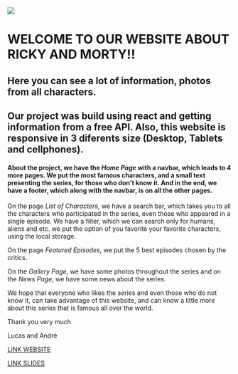 ![](./images/featured-5.png)


# WELCOME TO OUR WEBSITE ABOUT RICKY AND MORTY!!

## Here you can see a lot of information, photos from all characters.

## Our project was build using react and getting information from a free API. Also, this website is responsive in 3 diferents size (Desktop, Tablets and cellphones).

#### About the project, we have the _Home Page_ with a navbar, which leads to 4 more pages. We put the most famous characters, and a small text presenting the series, for those who don't know it. And in the end, we have a footer, which along with the navbar, is on all the other pages.

On the page _List of Characters_, we have a search bar, which takes you to all the characters who participated in the series, even those who appeared in a single episode. We have a filter, which we can search only for humans, aliens and etc. we put the option of you favorite your favorite characters, using the local storage.

On the page _Featured Episodes_, we put the 5 best episodes chosen by the critics.

On the _Gallery Page_, we have some photos throughout the series and on the _News Page_, we have some news about the series.

We hope that everyone who likes the series and even those who do not know it, can take advantage of this website, and can know a little more about this series that is famous all over the world.

Thank you very much

Lucas and André


[LINK WEBSITE](https://ultimateguiderickandmorty.netlify.app/)

[LINK SLIDES](https://docs.google.com/presentation/d/1Xu5g1XzN7__UMB5Duzj4pgMTnVS_FeeMoKDTNWM0Rok/edit?usp=sharing)
